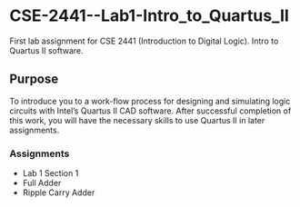 # CSE-2441--Lab1-Intro_to_Quartus_II
First lab assignment for CSE 2441 (Introduction to Digital Logic). Intro to Quartus II software. 

## Purpose
To introduce you to a work-flow process for designing and simulating logic circuits with Intel’s Quartus II CAD software. After successful completion of this work, you will have the necessary skills to use Quartus II in later assignments.

### Assignments
* Lab 1 Section 1
* Full Adder
* Ripple Carry Adder
